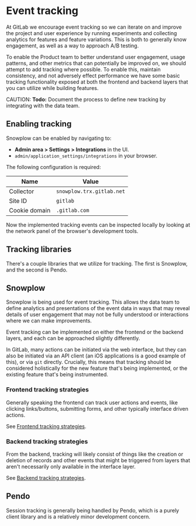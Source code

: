 # Event tracking

At GitLab we encourage event tracking so we can iterate on and improve the project and user experience by running experiments and collecting analytics for features and feature variations. This is both to generally know engagement, as well as a way to approach A/B testing.

To enable the Product team to better understand user engagement, usage patterns, and other metrics that can potentially be improved on, we should attempt to add tracking where possible. To enable this, maintain consistency, and not adversely effect performance we have some basic tracking functionality exposed at both the frontend and backend layers that you can utilize while building features.

CAUTION: **Todo:**
Document the process to define new tracking by integrating with the data team.

## Enabling tracking

Snowplow can be enabled by navigating to:

- **Admin area > Settings > Integrations** in the UI.
- `admin/application_settings/integrations` in your browser.

The following configuration is required:

| Name          | Value                     |
| ------------- | ------------------------- |
| Collector     | `snowplow.trx.gitlab.net` |
| Site ID       | `gitlab`                  |
| Cookie domain | `.gitlab.com`             |

Now the implemented tracking events can be inspected locally by looking at the network panel of the browser's development tools.

## Tracking libraries

There's a couple libraries that we utilize for tracking. The first is Snowplow, and the second is Pendo.

## Snowplow

Snowplow is being used for event tracking. This allows the data team to define analytics and presentations of the event data in ways that may reveal details of user engagement that may not be fully understood or interactions where we can make improvements.

Event tracking can be implemented on either the frontend or the backend layers, and each can be approached slightly differently. 

In GitLab, many actions can be initiated via the web interface, but they can also be initiated via an API client (an iOS applications is a good example of this), or via `git` directly. Crucially, this means that tracking should be considered holistically for the new feature that's being implemented, or the existing feature that's being instrumented.

### Frontend tracking strategies

Generally speaking the frontend can track user actions and events, like clicking links/buttons, submitting forms, and other typically interface driven actions.

See [Frontend tracking strategies](frontend.md).

### Backend tracking strategies

From the backend, tracking will likely consist of things like the creation or deletion of records and other events that might be triggered from layers that aren't necessarily only available in the interface layer.

See [Backend tracking strategies](backend.md).

## Pendo

Session tracking is generally being handled by Pendo, which is a purely client library and is a relatively minor development concern.
